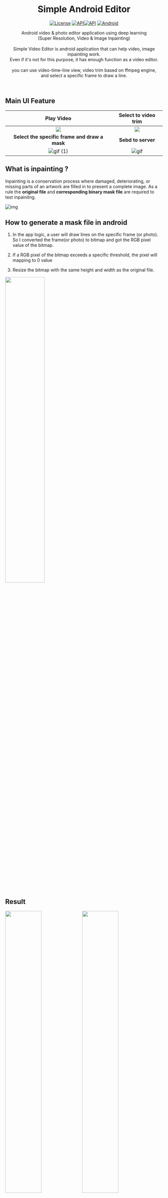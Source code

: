 <h1 align="center">
    Simple Android Editor</h1>

<p align="center">
     <a href="https://opensource.org/licenses/Apache-2.0"><img alt="License" src="https://img.shields.io/badge/License-Apache%202.0-blue.svg"/></a>
    <a href="https://android-arsenal.com/api?level=23"><img alt="API" src="https://img.shields.io/badge/API-23%2B-brightgreen.svg?style=flat"/></a><a href=""><img alt="API" src="https://img.shields.io/github/languages/top/jsh-me/android-video-editor"/></a>
<a href=""><img alt="Android" src="https://img.shields.io/badge/platform-android-yellowgreen"/></a></p>

<p align="center">Android video & photo editor application using deep learning</br>(Super Resolution, Video & Image Inpainting)</br></br>
Simple Video Editor is android application that can help video, image inpainting work.</br> Even if it's not for this purpose, it has enough function as a video editor. </br></br>you can use video-time-line view, video trim based on ffmpeg engine,</br> and select a specific frame to draw a line.</p></br>

## Main UI Feature

|                          Play Video                          |                     Select to video trim                     |
| :----------------------------------------------------------: | :----------------------------------------------------------: |
| <img src="https://user-images.githubusercontent.com/39688690/83832793-6ba7a980-a725-11ea-978d-aa49abb4bc1a.gif"/> | <img src="https://user-images.githubusercontent.com/39688690/83832938-ba554380-a725-11ea-802d-0514b239d8df.gif"/> |
|        **Select the specific frame and draw a mask**         |                      **Sebd to server**                      |
| ![gif (1)](https://user-images.githubusercontent.com/39688690/83498844-66651780-a4f7-11ea-8f11-6f648c8a3ec0.gif) | ![gif](https://user-images.githubusercontent.com/39688690/83498614-18501400-a4f7-11ea-8646-04fba2cca479.gif) |



## What is inpainting ?

Inpainting is a conservation process where damaged, deteriorating, or missing parts of an artwork are filled in to present a complete image. As a rule the **original file** and **corresponding binary mask file** are required to test inpainitng.

![img](https://miro.medium.com/max/978/1*s2bG37m-8g4sqioUC3T76w.png)



## How to generate a mask file in android

1. In the app logic, a user will draw lines on the specific frame (or photo). So I converted the frame(or photo) to bitmap and got the RGB pixel value of the bitmap.
2. If a RGB pixel of the bitmap exceeds a specific threshold, the pixel will mapping  to 0 value

3. Resize the bitmap with the same height and width as the original file.

<img src="https://user-images.githubusercontent.com/39688690/82655327-f9cb5c80-9c5c-11ea-9215-6367014d5fdd.gif" width="50%">



## Result

<img src="https://user-images.githubusercontent.com/39688690/82655031-8b869a00-9c5c-11ea-80bd-299288f10f8a.png" width="48%">  <img src="https://user-images.githubusercontent.com/39688690/82655208-ca1c5480-9c5c-11ea-937d-c9d317247330.png" width="48%">



## ✔ Check

@jsh-me 💬

This project is **WIP**

Feel free to contact me if you have and questions.

**Always welcome to FEEDBACK ;^) waiting for your contribution.**

Email: ppm_it@naver.com



## License

Licensed under the Apache License, Version 2.0 (the "License"); you may not use this file except in compliance with the License. You may obtain a copy of the License at

http://www.apache.org/licenses/LICENSE-2.0

Unless required by applicable law or agreed to in writing, software distributed under the License is distributed on an "AS IS" BASIS, WITHOUT WARRANTIES OR CONDITIONS OF ANY KIND, either express or implied. See the License for the specific language governing permissions and limitations under the License.
